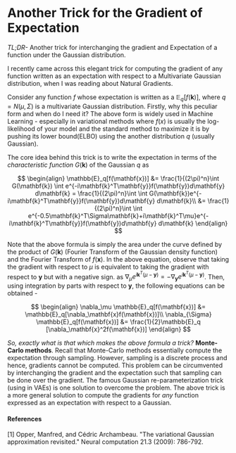 # Another Trick for the Gradient of Expectation

*TL;DR-* Another trick for interchanging the gradient and Expectation of a function under the Gaussian distribution.

I recently came across this elegant trick for computing the gradient of any function written as an expectation with respect to a Multivariate Gaussian distribution, when I was reading about Natural Gradients.

Consider any function $f$ whose expectation is written as a $\mathbb{E}_q[f(\mathbf{k})]$, where $q = N(\mu, \Sigma)$ is a multivariate Gaussian distribution. Firstly, why this peculiar form and when do I need it? The above form is widely used in Machine Learning - especially in variational methods where $f(x)$ is usually the log-likelihood of your model and the standard method to maximize it is by pushing its lower bound(ELBO) using the another distribution $q$ (usually Gaussian).

The core idea behind this trick is to write the expectation in terms of the *characteristic function* $G(\mathbf{k})$ of the Gaussian $q$ as

$$
\begin{align}
\mathbb{E}_q[f(\mathbf{x})] &= \frac{1}{(2\pi)^n}\int  G(\mathbf{k}) \int e^{-i\mathbf{k}^T\mathbf{y}}f(\mathbf{y})d\mathbf{y} d\mathbf{k} = \frac{1}{(2\pi)^n}\int \int G(\mathbf{k})e^{-i\mathbf{k}^T\mathbf{y}}f(\mathbf{y})d\mathbf{y} d\mathbf{k}\\
&= \frac{1}{(2\pi)^n}\int \int e^{-0.5\mathbf{k}^T\Sigma\mathbf{k}+i\mathbf{k}^T\mu}e^{-i\mathbf{k}^T\mathbf{y}}f(\mathbf{y})d\mathbf{y} d\mathbf{k}
\end{align}
$$

Note that the above formula is simply the area under the curve defined by the product of $G(\mathbf{k})$ (Fourier Transform of the Gaussian density function) and the Fourier Transform of $f(\mathbf{x})$. In the above equation, observe that taking the gradient with respect to $\mu$ is equivalent to taking the gradient with respect to $\mathbf{y}$ but with a negative sign. as $\nabla_{\mu}e^{i\mathbf{k}^T(\mu - \mathbf{y})} = - \nabla_{\mathbf{y}}e^{i\mathbf{k}^T(\mu - \mathbf{y})}$. Then, using integration by parts with respect to $\mathbf{y}$, the following equations can be obtained -

$$
\begin{align}
\nabla_\mu \mathbb{E}_q[f(\mathbf{x})] &= \mathbb{E}_q[\nabla_\mathbf{x}f(\mathbf{x})]\\
\nabla_{\Sigma} \mathbb{E}_q[f(\mathbf{x})] &= \frac{1}{2}\mathbb{E}_q [\nabla_\mathbf{x}^2f(\mathbf{x})]
\end{align}
$$

*So, exactly what is that which makes the above formula a trick?* **Monte-Carlo methods**. Recall that Monte-Carlo methods essentially compute the expectation through sampling.
However, sampling is a discrete process and hence, gradients cannot be computed. This problem can be circumvented by interchanging the gradient and the expectation such that sampling can be done over the gradient. The famous Gaussian re-parameterization trick (using in VAEs) is one solution to overcome the problem. The above trick is a more general solution to compute the gradients for *any* function expressed as an expectation with respect to a Gaussian.

#### References
[1] Opper, Manfred, and Cédric Archambeau. "The variational Gaussian approximation revisited." Neural computation 21.3 (2009): 786-792.
